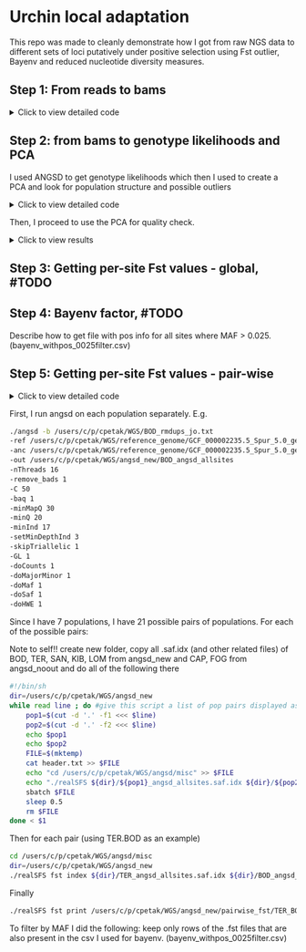 # Urchin local adaptation
This repo was made to cleanly demonstrate how I got from raw NGS data to different sets of loci putatively under positive selection using Fst outlier, Bayenv and reduced nucleotide diversity measures.

## Step 1: From reads to bams
<details>
  <summary>Click to view detailed code</summary>

### Checking quality of sequencing data

```
pip install multiqc
spack load fastqc@0.11.7

-----------
#!/bin/bash

yourfilenames=`ls /users/c/p/cpetak/WGS/all_fastqs/18170X*.fastq`

for file in $yourfilenames

do
	fastqc $file -o /users/c/p/cpetak/WGS/fastqc_output/
done
-----------

cd /users/c/p/cpetak/WGS/fastqc_output
multiqc .
```

#### Results:
[Multiqc Report nicely displayed is available here](https://htmlpreview.github.io/?https://github.com/Cpetak/urchin_adaptation/blob/main/images/multiqc_report.html) 
	
OR 
	
[Multiqc Report raw file for download is available here](images/multiqc_report.html)	


### Mapping to the reference genome

```
spack load bwa@0.7.17
spack load samtools@1.10
bwa index GCF_000002235.5_Spur_5.0_genomic.fna

-----------
while read line ; do
        F1=$(cut -d ' ' -f1 <<< $line)
        F2=$(cut -d ' ' -f2 <<< $line)
        echo "$F1 -- $F2"
        FILE=$(mktemp)
        cat header.txt >> $FILE
        echo "spack load samtools@1.10" >> $FILE
        echo "spack load bwa@0.7.17" >> $FILE
        ref="/users/c/p/cpetak/WGS/reference_genome/GCF_000002235.5_Spur_5.0_genomic.fna"
        out_name=$(cut -d '.' -f1 <<< $F1)
        echo "bwa mem -t 1 -M $ref /users/c/p/cpetak/WGS/all_fastqs/$F1 /users/c/p/cpetak/WGS/all_fastqs/$F2 | samtools view -S -b > /users/c/p/cpetak/WGS/BWA_out/$out_name.bam" >> $FILE
          sbatch $FILE
          sleep 0.5
          rm $FILE
done < $1
-----------
```
#### Checking mapping statistics
```
-----------
while read line ; do
	echo "$line"
	FILE=$(mktemp)
  	cat header.txt >> $FILE
	echo "spack load samtools@1.10" >> $FILE
	out_name=$(cut -d '.' -f1 <<< $line)
	echo "samtools sort /users/c/p/cpetak/WGS/BWA_out/$line -o /users/c/p/cpetak/WGS/BWA_out/$out_name.sorted.bam" >> $FILE
  	sbatch $FILE
  	sleep 0.5
  	rm $FILE
done < $1
-----------
-----------
while read line ; do
	echo "$line"
	FILE=$(mktemp)
  	cat header.txt >> $FILE
	echo "spack load samtools@1.10" >> $FILE
	out_name=$(cut -d '.' -f1 <<< $line)
	echo "samtools rmdup /users/c/p/cpetak/WGS/BWA_out/$line /users/c/p/cpetak/WGS/BWA_out/$out_name.rmdup.bam" >> $FILE
  	sbatch $FILE
  	sleep 0.5
  	rm $FILE
done < $1
-----------
-----------
while read line ; do
	echo "$line"
	FILE=$(mktemp)
  	cat header.txt >> $FILE
	echo "spack load samtools@1.10" >> $FILE
	out_name=$(cut -d '.' -f1 <<< $line)
	echo "samtools flagstat /users/c/p/cpetak/WGS/BWA_out/$line | awk 'NR>=6&&NR<=13 {print \$1}' | column -x >> /users/c/p/cpetak/WGS/$out_name.flagstats.txt" >> $FILE
  	sbatch $FILE
  	sleep 0.5
  	rm $FILE
done < $1
-----------
-----------
while read line ; do
	echo "$line"
	FILE=$(mktemp)
  	cat header.txt >> $FILE
	echo "spack load samtools@1.10" >> $FILE
	out_name=$(cut -d '.' -f1 <<< $line)
	echo "samtools depth /users/c/p/cpetak/WGS/BWA_out/$line | awk '{sum+=\$3} END {print sum/NR}' >> /users/c/p/cpetak/WGS/$out_name.coverage.txt" >> $FILE
  	sbatch $FILE
  	sleep 0.5
  	rm $FILE
done < $1
-----------
```

#### Results:
[File with all mapping stats](all_mapping_stats.csv)
In all 3 images below, x axis is the 140 individuals

<img src="https://github.com/Cpetak/urchin_adaptation/blob/main/images/coverage_fig.png" width="400" />

<img src="https://github.com/Cpetak/urchin_adaptation/blob/main/images/flagstat_fig.png" width="400" />

<img src="https://github.com/Cpetak/urchin_adaptation/blob/main/images/mapping_stat.png" width="400" />
	 
</details>

## Step 2: from bams to genotype likelihoods and PCA
I used ANGSD to get genotype likelihoods which then I used to create a PCA and look for population structure and possible outliers
<details>
  <summary>Click to view detailed code</summary>
	Run this code on all individuals from all populations together for PCA

```
cd /users/c/p/cpetak/WGS/angsd

ref="/users/c/p/cpetak/WGS/reference_genome/GCF_000002235.5_Spur_5.0_genomic.fna" 
# latest version of the reference genome downloaded from NCBI on the 7th of October 2020
# angsd version: 0.933-102-g7d57642 (htslib: 1.11-9-g2264113) build(Oct 16 2020 18:14:45)

./angsd -b /users/c/p/cpetak/WGS/all_rmdups_jo.txt \
-ref ${ref} \
-anc ${ref} \
-out /users/c/p/cpetak/WGS/allpopstrict_angsd_polysites \
-nThreads 16 \
-remove_bads 1 \
-C 50 \
-baq 1 \
-minMapQ 30 \
-minQ 20 \
-minInd 119 \ # 85% of all individuals (140)
-setMinDepthInd 4 \ # note that later we'll use 3 here, filtering is stricter for now to reduce data for PCA
-skipTriallelic 1 \
-GL 1 \
-doCounts 1 \
-doMajorMinor 1 \
-doMaf 1 \
-doGlf 2 \ # gives us the Beagle format which will be used by pcangsd
-SNP_pval 1e-6
	
```
```
python /users/c/p/cpetak/pcangsd/pcangsd.py -beagle /users/c/p/cpetak/WGS/allpopstrict_angsd_polysites.beagle.gz -o /users/c/p/cpetak/WGS/pcangsd_covmatrix -threads 16
```
```
#R
C <- as.matrix(read.table("pcangsd_covmatrix.cov"))
ids <- read.table("~/Downloads/pca_pops.txt") #text file with 20 lines of the single word BOD, then 20 lines of CAP etc in the order they appeared in all_rmdups_jo.txt
e <- eigen(C)
# base R
plot(e$vectors[,1:2],xlab="PC1",ylab="PC2", bg=ids$V1, pch=21)
#ggplot
library(ggplot2)
library(tidyverse)
df <- data.frame(pop = ids$V1, PC1 = e$vectors[,1], PC2 = e$vectors[,2])
df= rownames_to_column(df)
ggplot(df, aes(x=PC1, y=PC2, fill=pop)) +
  geom_point(size=3, shape=21) +
  theme_bw()
```
#### Results:
<img src="https://github.com/Cpetak/urchin_adaptation/blob/main/images/PCA_1.png" width="400" />
	
3 individuals seem to be very different from the other 137 individuals. Thus, these 3 were dropped from further analysis. New PCA with 137 individuals (ANGSD was rerun with only 137 individuals):

<img src="https://github.com/Cpetak/urchin_adaptation/blob/main/images/PCA_2.png" width="400" />

No clustering by population can be seen.
	
</details>
	
Then, I proceed to use the PCA for quality check.

<details>
  <summary>Click to view results</summary>
	I checked if there is any clustering by coverage. 

Histogram of average coverage per individual:

<img src="https://github.com/Cpetak/urchin_adaptation/blob/main/images/hist_coverage.png" width="400" />
	
```
#R
covdata <- read.table("covs.txt") #this is without outliers
covdata$V2 <- ifelse(covdata$V1<6.5, "little", "lot")

ids <-covdata

#ggplot
df <- data.frame(pop = ids$V2, PC1 = e$vectors[,1], PC2 = e$vectors[,2])
df= rownames_to_column(df)
ggplot(df, aes(x=PC1, y=PC2, fill=pop)) +
  geom_point(size=3, shape=21) +
  theme_bw()
```

PCA of average coverage:

<img src="https://github.com/Cpetak/urchin_adaptation/blob/main/images/PCA_cov.png" width="400" />
     
Again, no clustering is visible.
</details>	
	
## Step 3: Getting per-site Fst values - global, #TODO

## Step 4: Bayenv factor, #TODO

Describe how to get file with pos info for all sites where MAF > 0.025. (bayenv_withpos_0025filter.csv)

## Step 5: Getting per-site Fst values - pair-wise

<details>
  <summary>Click to view detailed code</summary>
</details>

First, I run angsd on each population separately. E.g.

```bash
./angsd -b /users/c/p/cpetak/WGS/BOD_rmdups_jo.txt 
-ref /users/c/p/cpetak/WGS/reference_genome/GCF_000002235.5_Spur_5.0_genomic.fna 
-anc /users/c/p/cpetak/WGS/reference_genome/GCF_000002235.5_Spur_5.0_genomic.fna 
-out /users/c/p/cpetak/WGS/angsd_new/BOD_angsd_allsites 
-nThreads 16 
-remove_bads 1 
-C 50 
-baq 1 
-minMapQ 30 
-minQ 20 
-minInd 17 
-setMinDepthInd 3 
-skipTriallelic 1 
-GL 1 
-doCounts 1 
-doMajorMinor 1 
-doMaf 1 
-doSaf 1 
-doHWE 1
```

Since I have 7 populations, I have 21 possible pairs of populations. For each of the possible pairs:

Note to self!! create new folder, copy all .saf.idx (and other related files) of BOD, TER, SAN, KIB, LOM from angsd_new and CAP, FOG from angsd_noout and do all of the following there

```bash
#!/bin/sh
dir=/users/c/p/cpetak/WGS/angsd_new
while read line ; do #give this script a list of pop pairs displayed as pop1.pop2
    pop1=$(cut -d '.' -f1 <<< $line)
    pop2=$(cut -d '.' -f2 <<< $line)
    echo $pop1
    echo $pop2
    FILE=$(mktemp)
    cat header.txt >> $FILE
    echo "cd /users/c/p/cpetak/WGS/angsd/misc" >> $FILE
    echo "./realSFS ${dir}/${pop1}_angsd_allsites.saf.idx ${dir}/${pop2}_angsd_allsites.saf.idx -P 16 -fold 1 > ${dir}/pairwise_fst/${pop1}_${pop2}_allsites.sfs" >> $FILE #folded option!
    sbatch $FILE
    sleep 0.5
    rm $FILE
done < $1
```

Then for each pair (using TER.BOD as an example)

```bash
cd /users/c/p/cpetak/WGS/angsd/misc
dir=/users/c/p/cpetak/WGS/angsd_new
./realSFS fst index ${dir}/TER_angsd_allsites.saf.idx ${dir}/BOD_angsd_allsites.saf.idx -sfs ${dir}/pairwise_fst/TER_BOD_allsites.sfs -fold 1 -fstout ${dir}/pairwise_fst/TER_BOD_allsites -whichFst 1
```

Finally

```bash
./realSFS fst print /users/c/p/cpetak/WGS/angsd_new/pairwise_fst/TER_BOD_allsites.fst.idx > /users/c/p/cpetak/WGS/angsd_new/pairwise_fst/TER_BOD_allsites.fst
```

To filter by MAF I did the following: keep only rows of the .fst files that are also present in the csv I used for bayenv. (bayenv_withpos_0025filter.csv)



